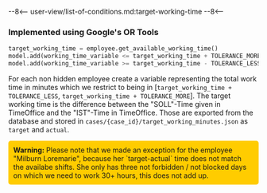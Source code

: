 --8<--
user-view/list-of-conditions.md:target-working-time
--8<--

### Implemented using Google's OR Tools

```python title="src/cp/constraints/target_working_time.py"
target_working_time = employee.get_available_working_time()
model.add(working_time_variable <= target_working_time + TOLERANCE_MORE)
model.add(working_time_variable >= target_working_time - TOLERANCE_LESS)
```

For each non hidden employee create a variable representing the total work time in minutes which we restrict to being in [`target_working_time + TOLERANCE_LESS`, `target_working_time + TOLERANCE_MORE`].
The target working time is the difference between the "SOLL"-Time given in TimeOffice and the "IST"-Time in TimeOffice. Those are exported from the database and stored in `cases/{case_id}/target_working_minutes.json` as `target` and `actual`.

<div style="background-color: #ffcc00; padding: 10px; border-radius: 5px;">
    <strong>Warning:</strong> Please note that we made an exception for the employee "Milburn Loremarie", because her `target-actual` time does not match the availabe shifts. She only has three not forbidden / not blocked days on which we need to work 30+ hours, this does not add up.
</div>
